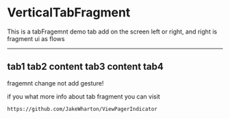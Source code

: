 # VerticalTabFragment
This is a tabFragemnt demo
tab add on the screen left or right, and right is fragment 
ui as flows

----------------------------
tab1 
tab2       content
tab3       content
tab4 
----------------------------

fragemnt change not add gesture!

if you what more info about tab fragment you can visit 

    https://github.com/JakeWharton/ViewPagerIndicator

